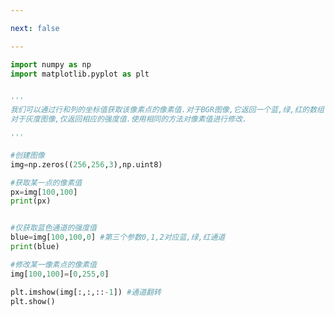 ```yaml
---

next: false

---
```




<BlogInfo id="1043" title="5.获取并修改图像中的像素点" author="白日梦想猿" pv=0 read_times=0 pre_cost_time="0分18秒" category="图像处理" tag_list="['图像处理']" create_time="2021.08.09 10:57:18" update_time="2021.09.03 14:05:06" />

```python
import numpy as np
import matplotlib.pyplot as plt


'''
我们可以通过行和列的坐标值获取该像素点的像素值.对于BGR图像,它返回一个蓝,绿,红的数组.
对于灰度图像,仅返回相应的强度值.使用相同的方法对像素值进行修改.

'''

#创建图像
img=np.zeros((256,256,3),np.uint8)

#获取某一点的像素值
px=img[100,100]
print(px)


#仅获取蓝色通道的强度值
blue=img[100,100,0] #第三个参数0,1,2对应蓝,绿,红通道
print(blue)

#修改某一像素点的像素值
img[100,100]=[0,255,0]

plt.imshow(img[:,:,::-1]) #通道翻转
plt.show()
```



<ActionBox />
